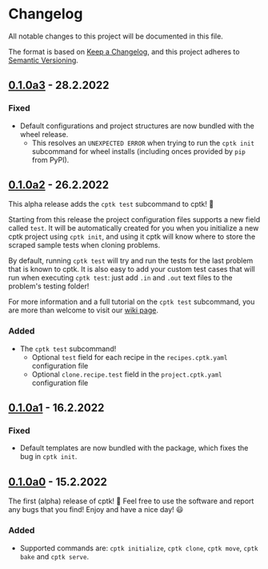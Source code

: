 # Changelog

All notable changes to this project will be documented in this file.

The format is based on [Keep a Changelog](https://keepachangelog.com/en/1.0.0/),
and this project adheres to [Semantic Versioning](https://semver.org/spec/v2.0.0.html).

## [0.1.0a3] - 28.2.2022

### Fixed

- Default configurations and project structures are now bundled with the wheel
  release.
  - This resolves an `UNEXPECTED ERROR` when trying to run the `cptk init`
    subcommand for wheel installs (including onces provided by `pip` from PyPI).

## [0.1.0a2] - 26.2.2022

This alpha release adds the `cptk test` subcommand to cptk! 🥳

Starting from this release the project configuration files supports a new
field called `test`. It will be automatically created for you when you
initialize a new cptk project using `cptk init`, and using it cptk will know
where to store the scraped sample tests when cloning problems.

By default, running `cptk test` will try and run the tests for the last problem
that is known to cptk. It is also easy to add your custom test cases that will
run when executing `cptk test`: just add `.in` and `.out` text files to the
problem's testing folder!

For more information and a full tutorial on the `cptk test` subcommand,
you are more than welcome to visit our [wiki page](https://github.com/RealA10N/cptk/wiki).

### Added

- The `cptk test` subcommand!
  - Optional `test` field for each recipe in the `recipes.cptk.yaml` configuration file
  - Optional `clone.recipe.test` field in the `project.cptk.yaml` configuration file


## [0.1.0a1] - 16.2.2022

### Fixed

- Default templates are now bundled with the package,
  which fixes the bug in `cptk init`.

## [0.1.0a0] - 15.2.2022

The first (alpha) release of cptk! 🥳
Feel free to use the software and report any bugs that you find!
Enjoy and have a nice day! 😃

### Added

- Supported commands are: `cptk initialize`, `cptk clone`, `cptk move`,
  `cptk bake` and `cptk serve`.

[0.1.0a3]: https://github.com/RealA10N/cptk/releases/tag/v0.1.0a3
[0.1.0a2]: https://github.com/RealA10N/cptk/releases/tag/v0.1.0a2
[0.1.0a1]: https://github.com/RealA10N/cptk/releases/tag/v0.1.0a1
[0.1.0a0]: https://github.com/RealA10N/cptk/releases/tag/v0.1.0a0
